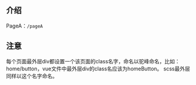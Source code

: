 介绍
---
PageA：`/pageA`

注意
---
每个页面最外层div都设置一个该页面的class名字，命名以驼峰命名，比如：
home/button，vue文件中最外层div的class名应该为homeButton。
scss最外层同样以这个名字命名。